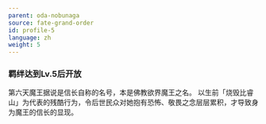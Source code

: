 ```yaml
---
parent: oda-nobunaga
source: fate-grand-order
id: profile-5
language: zh
weight: 5
---
```


### 羁绊达到Lv.5后开放

第六天魔王据说是信长自称的名号，本是佛教欲界魔王之名。
以生前「烧毁比睿山」为代表的残酷行为，令后世民众对她抱有恐怖、敬畏之念层层累积，才导致身为魔王的信长的显现。

